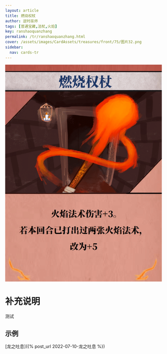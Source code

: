 ```yaml
---
layout: article
title: 燃烧权杖
author: 逆时巫师
tags: [普通宝藏,法杖,火焰]
key: ranshaoquanzhang
permalink: /tr/ranshaoquanzhang.html
cover: /assets/images/CardAssets/treasures/front/75/图片32.png
sidebar:
  nav: cards-tr
---
```

![燃烧权杖](/assets/images/CardAssets/treasures/front/75/图片32.png)

# 补充说明
测试


## 示例
> 
[龙之吐息]({% post_url 2022-07-10-龙之吐息 %})
